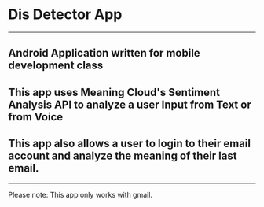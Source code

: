# Dis Detector App
---
## Android Application written for mobile development class
## This app uses Meaning Cloud's Sentiment Analysis API to analyze a user Input from Text or from Voice
## This app also allows a user to login to their email account and analyze the meaning of their last email.
---
Please note: This app only works with gmail.

